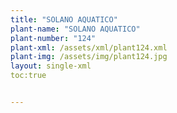 ```yaml
---
title: "SOLANO AQUATICO"
plant-name: "SOLANO AQUATICO"
plant-number: "124"
plant-xml: /assets/xml/plant124.xml
plant-img: /assets/img/plant124.jpg
layout: single-xml
toc:true


---
```

